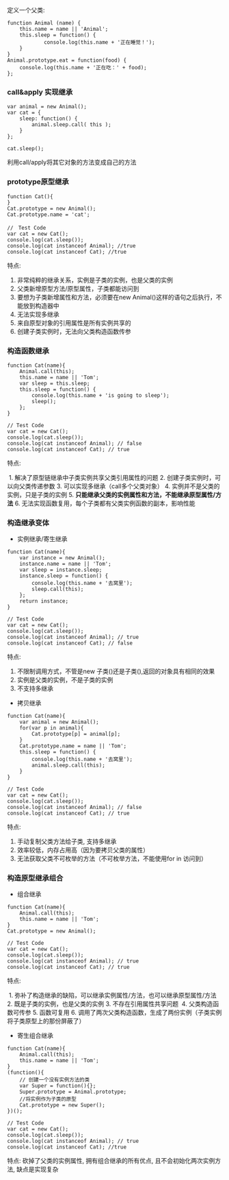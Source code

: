 
定义一个父类:

```
function Animal (name) {
	this.name = name || 'Animal';
  	this.sleep = function() {
    		console.log(this.name + '正在睡觉！');
  	}
}
Animal.prototype.eat = function(food) {
  	console.log(this.name + '正在吃：' + food);
};
```

### call&apply 实现继承

```
var animal = new Animal();
var cat = {
	sleep: function() {
		animal.sleep.call( this );
	}
};

cat.sleep();
```

利用call/apply将其它对象的方法变成自己的方法

### prototype原型继承

```
function Cat(){ 
}
Cat.prototype = new Animal();
Cat.prototype.name = 'cat';

//　Test Code
var cat = new Cat();
console.log(cat.sleep());
console.log(cat instanceof Animal); //true 
console.log(cat instanceof Cat); //true
```

特点:

  1. 非常纯粹的继承关系，实例是子类的实例，也是父类的实例
  2. 父类新增原型方法/原型属性，子类都能访问到
  3. 要想为子类新增属性和方法，必须要在new Animal()这样的语句之后执行，不能放到构造器中
  4. 无法实现多继承
  5. 来自原型对象的引用属性是所有实例共享的
  6. 创建子类实例时，无法向父类构造函数传参

### 构造函数继承

```
function Cat(name){
	Animal.call(this);
	this.name = name || 'Tom';
	var sleep = this.sleep;
	this.sleep = function() {
		console.log(this.name + 'is going to sleep');
		sleep();
	};
}

// Test Code
var cat = new Cat();
console.log(cat.sleep());
console.log(cat instanceof Animal); // false
console.log(cat instanceof Cat); // true
```

特点:

  1. 解决了原型链继承中子类实例共享父类引用属性的问题
  2. 创建子类实例时，可以向父类传递参数
  3. 可以实现多继承（call多个父类对象）
  4. 实例并不是父类的实例，只是子类的实例
  5. **只能继承父类的实例属性和方法，不能继承原型属性/方法**
  6. 无法实现函数复用，每个子类都有父类实例函数的副本，影响性能

### 构造继承变体

- 实例继承/寄生继承

```
function Cat(name){
	var instance = new Animal();
	instance.name = name || 'Tom';
	var sleep = instance.sleep;
	instance.sleep = function() {
		console.log(this.name + '去窝里');
		sleep.call(this);
	};
	return instance;
}

// Test Code
var cat = new Cat();
console.log(cat.sleep());
console.log(cat instanceof Animal); // true
console.log(cat instanceof Cat); // false
```

特点:

  1. 不限制调用方式，不管是new 子类()还是子类(),返回的对象具有相同的效果
  2. 实例是父类的实例，不是子类的实例
  3. 不支持多继承

- 拷贝继承

```
function Cat(name){
	var animal = new Animal();
	for(var p in animal){
		Cat.prototype[p] = animal[p];
	}
	Cat.prototype.name = name || 'Tom';
	this.sleep = function() {
		console.log(this.name + '去窝里');
		animal.sleep.call(this);
	}
}

// Test Code
var cat = new Cat();
console.log(cat.sleep());
console.log(cat instanceof Animal); // false
console.log(cat instanceof Cat); // true
```

特点:

  1. 手动复制父类方法给子类, 支持多继承
  2. 效率较低，内存占用高（因为要拷贝父类的属性）
  3. 无法获取父类不可枚举的方法（不可枚举方法，不能使用for in 访问到）
    
### 构造原型继承组合

- 组合继承

```
function Cat(name){
	Animal.call(this);
	this.name = name || 'Tom';
}
Cat.prototype = new Animal();

// Test Code
var cat = new Cat();
console.log(cat.sleep());
console.log(cat instanceof Animal); // true
console.log(cat instanceof Cat); // true
```

特点:
  
  1. 弥补了构造继承的缺陷，可以继承实例属性/方法，也可以继承原型属性/方法
  2. 既是子类的实例，也是父类的实例
  3. 不存在引用属性共享问题
  4. 父类构造函数可传参
  5. 函数可复用
  6. 调用了两次父类构造函数，生成了两份实例（子类实例将子类原型上的那份屏蔽了）
  
- 寄生组合继承

```
function Cat(name){
	Animal.call(this);
	this.name = name || 'Tom';
}
(function(){
	// 创建一个没有实例方法的类
	var Super = function(){};
	Super.prototype = Animal.prototype;
	//将实例作为子类的原型
	Cat.prototype = new Super();
})();

// Test Code
var cat = new Cat();
console.log(cat.sleep());
console.log(cat instanceof Animal); // true
console.log(cat instanceof Cat); //true
```

特点: 砍掉了父类的实例属性, 拥有组合继承的所有优点, 且不会初始化两次实例方法, 缺点是实现复杂
